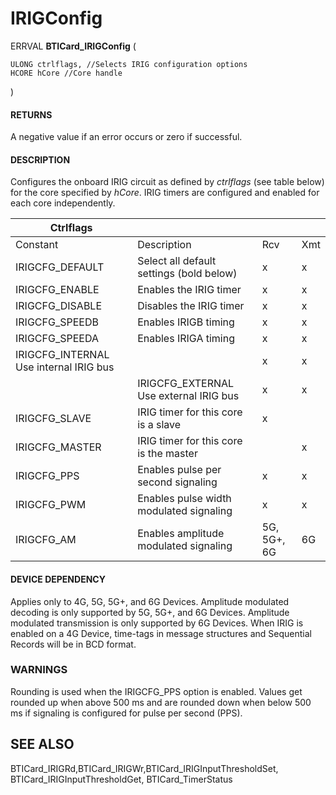 # **IRIGConfig**

ERRVAL **BTICard\_IRIGConfig** (

```
ULONG ctrlflags, //Selects IRIG configuration options
HCORE hCore //Core handle
```
)

#### **RETURNS**

A negative value if an error occurs or zero if successful.

#### **DESCRIPTION**

Configures the onboard IRIG circuit as defined by *ctrlflags* (see table below) for the core specified by *hCore*. IRIG timers are configured and enabled for each core independently.

| Ctrlflags                              |                                          |             |     |
|----------------------------------------|------------------------------------------|-------------|-----|
| Constant                               | Description                              | Rcv         | Xmt |
| IRIGCFG_DEFAULT                        | Select all default settings (bold below) | x           | x   |
| IRIGCFG_ENABLE                         | Enables the IRIG timer                   | x           | x   |
| IRIGCFG_DISABLE                        | Disables the IRIG timer                  | x           | x   |
| IRIGCFG_SPEEDB                         | Enables IRIGB timing                     | x           | x   |
| IRIGCFG_SPEEDA                         | Enables IRIGA timing                     | x           | x   |
| IRIGCFG_INTERNAL Use internal IRIG bus |                                          | x           | x   |
|                                        | IRIGCFG_EXTERNAL Use external IRIG bus   | x           | x   |
| IRIGCFG_SLAVE                          | IRIG timer for this core is a slave      | x           |     |
| IRIGCFG_MASTER                         | IRIG timer for this core is the master   |             | x   |
| IRIGCFG_PPS                            | Enables pulse per second signaling       | x           | x   |
| IRIGCFG_PWM                            | Enables pulse width modulated signaling  | x           | x   |
| IRIGCFG_AM                             | Enables amplitude modulated signaling    | 5G, 5G+, 6G | 6G  |

#### **DEVICE DEPENDENCY**

Applies only to 4G, 5G, 5G+, and 6G Devices. Amplitude modulated decoding is only supported by 5G, 5G+, and 6G Devices. Amplitude modulated transmission is only supported by 6G Devices. When IRIG is enabled on a 4G Device, time-tags in message structures and Sequential Records will be in BCD format.

### **WARNINGS**

Rounding is used when the IRIGCFG\_PPS option is enabled. Values get rounded up when above 500 ms and are rounded down when below 500 ms if signaling is configured for pulse per second (PPS).

## **SEE ALSO**

BTICard\_IRIGRd,BTICard\_IRIGWr,BTICard\_IRIGInputThresholdSet, BTICard\_IRIGInputThresholdGet, BTICard\_TimerStatus